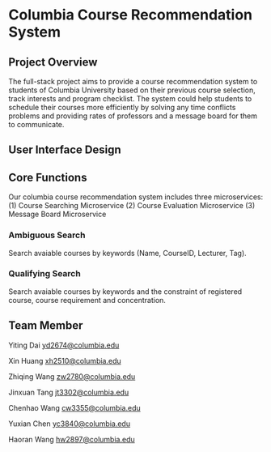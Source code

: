 # Columbia Course Recommendation System

## Project Overview
The full-stack project aims to provide a course recommendation system to students of Columbia University based on their previous course selection, track interests and program checklist. The system could help students to schedule their courses more efficiently by solving any
time conflicts problems and providing rates of professors and a message board for them to
communicate.

## User Interface Design

## Core Functions 
Our columbia course recommendation system includes three microservices:
(1) Course Searching Microservice
(2) Course Evaluation Microservice
(3) Message Board Microservice
### Ambiguous Search
Search avaiable courses by keywords (Name, CourseID, Lecturer, Tag). 

### Qualifying Search
Search avaiable courses by keywords and the constraint of registered course, course requirement and concentration.

## Team Member

Yiting Dai yd2674@columbia.edu

Xin Huang xh2510@columbia.edu

Zhiqing Wang zw2780@columbia.edu

Jinxuan Tang jt3302@columbia.edu

Chenhao Wang cw3355@columbia.edu

Yuxian Chen yc3840@columbia.edu

Haoran Wang hw2897@columbia.edu
